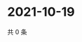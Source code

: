 # 2021-10-19

共 0 条

<!-- BEGIN -->
<!-- 最后更新时间 Tue Oct 19 2021 18:16:58 GMT+0800 (China Standard Time) -->

<!-- END -->
